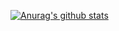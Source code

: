 
[![Anurag's github stats](https://github-readme-stats.vercel.app/api?username=loveway&show_icons=true&theme=vue-dark)](https://github.com/anuraghazra/github-readme-stats)
